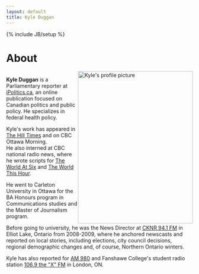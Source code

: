 ```yaml
---
layout: default
title: Kyle Duggan
---
```

{% include JB/setup %}
<div class="page-header">
  <h1>About</h1>
</div>
<div class="container-fluid">
<div class="row-fluid">
<div class="col-md-9">
<div class="media">
  <a class="pull-left" href="#">
    <img class="media-object" data-src="holder.js/64x64">
<img style="float: right" class="img-responsive" alt="Kyle's profile picture" src="https://dl.dropboxusercontent.com/u/50108349/budgey%20day%20pic.JPG" style="padding-right: 10px" width="310" height="410">
  </a>
<div class="well well-sm">
     <p>  <b>Kyle Duggan</b> is a Parliamentary reporter at <a href="ipolitics.ca">iPolitics.ca</a>, an online publication focused on Canadian politics and public policy. He specializes in federal health policy.</p>

  <p>Kyle's work has appeared in <a href="www.hilltimes.com/">The Hill Times</a> and on CBC Ottawa Morning.
  <br>He also interned at CBC national radio news, where he wrote scripts for <a href="www.cbc.ca/w6/">The World At Six</a> and <a href="www.cbc.ca/theworldthishour/">The World This Hour</a>.</p>

  <p>He went to Carleton University in Ottawa for the BA Honours program in Communications studies and the Master of Journalism program.</p>

  <p> Before going to university, he was the News Director at <a href="http://moosefm.com/cknr/news/">CKNR 94.1 FM</a> in Elliot Lake, Ontario from 2008-2009, where he anchored newscasts and reported on local stories, including elections, city council decisions, regional demographic changes and, of course, Northern Ontario winters.</p>
  <p> Kyle has also reported for <a href="http://www.am980.ca/">AM 980</a> and Fanshawe College's student radio station <a href="http://www.1069thex.com/">106.9 the "X" FM</a> in London, ON.</div></div>
</div></body>
</html>
